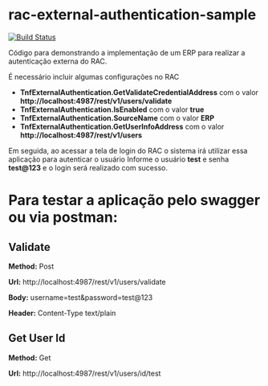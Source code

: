 # rac-external-authentication-sample
[![Build Status][travis-image]][travis-url] 

Código para demonstrando a implementação de um ERP para realizar a autenticação externa do RAC.

É necessário incluir algumas configurações no RAC
* **TnfExternalAuthentication.GetValidateCredentialAddress** com o valor **http://localhost:4987/rest/v1/users/validate**
* **TnfExternalAuthentication.IsEnabled** com o valor **true**
* **TnfExternalAuthentication.SourceName** com o valor **ERP**
* **TnfExternalAuthentication.GetUserInfoAddress** com o valor **http://localhost:4987/rest/v1/users**

Em seguida, ao acessar a tela de login do RAC o sistema irá utilizar essa aplicação para autenticar o usuário
Informe o usuário **test** e senha **test@123** e o login será realizado com sucesso.

Para testar a aplicação pelo swagger ou via postman:
===

Validate
---

**Method:** Post

**Url:** http://localhost:4987/rest/v1/users/validate

**Body:** username=test&password=test@123

**Header:** Content-Type text/plain

Get User Id
---

**Method:** Get

**Url:** http://localhost:4987/rest/v1/users/id/test

[travis-image]:https://travis-ci.org/totvs/rac-external-authentication-sample.svg?branch=master
[travis-url]:https://travis-ci.org/totvs/rac-external-authentication-sample
